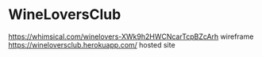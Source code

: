 # WineLoversClub
https://whimsical.com/winelovers-XWk9h2HWCNcarTcpBZcArh wireframe
https://wineloversclub.herokuapp.com/ hosted site
